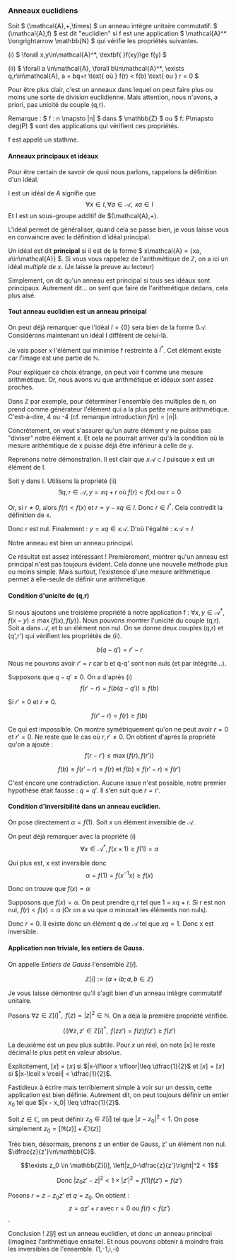 ---
---
### Anneaux euclidiens

Soit $ (\mathcal{A},+,\times) $ un anneau intègre unitaire commutatif. $ (\mathcal{A},f) $ est dit "euclidien" si f est une application $ \mathcal{A}^* \longrightarrow \mathbb{N} $ 
qui vérifie les propriétés suivantes.

(i) $ \forall x,y\in\mathcal{A}^*, \textbf{     }f(xy)\ge f(y) $

(ii) $ \forall a \in\mathcal{A}, \forall b\in\mathcal{A}^*, \exists q,r\in\mathcal{A}, a = bq+r \text{   où   } f(r) < f(b) \text{  ou  } r = 0 $

Pour être plus clair, c'est un anneaux dans lequel on peut faire plus ou moins une sorte de division euclidienne. Mais attention, nous n'avons, a priori, pas unicité
du couple (q,r).

Remarque : $ f : n \mapsto |n| $ dans $ \mathbb{Z} $ ou $ f: P\mapsto deg(P) $ sont des applications qui vérifient ces propriétés.

f est appelé un stathme.

#### Anneaux principaux et idéaux

Pour être certain de savoir de quoi nous parlons, rappelons la définition d'un idéal.

I est un idéal de A signifie que 
$$\forall x\in I, \forall a \in\mathcal{A},\textbf{     }xa \in I$$
Et I est un sous-groupe additif de $(\mathcal{A},+).

L'idéal permet de généraliser, quand cela se passe bien, je vous laisse vous en convaincre avec la définition d'idéal principal.

Un idéal est dit **principal** si il est de la forme $ x\mathcal{A} = \{xa, a\in\mathcal{A}\} $. Si vous vous rappelez de l'arithmétique de $\mathbb{Z}$, on a ici
un idéal _multiple de x_. (Je laisse la preuve au lecteur)

Simplement, on dit qu'un anneau est principal si tous ses idéaux sont principaux. Autrement dit... on sent que faire de l'arithmétique dedans, cela plus aisé.

#### Tout anneau euclidien est un anneau principal

On peut déjà remarquer que l'idéal $I = \{0\}$ sera bien de la forme $0\mathcal{A}$. Considérons maintenant un idéal I différent de celui-là.

Je vais poser x l'élément qui minimise f restreinte à $I^*$. Cet élément existe car l'image est une partie de $\mathbb{N}$.

Pour expliquer ce choix étrange, on peut voir f comme une mesure arithmétique. Or, nous avons vu que arithmétique et idéaux sont assez proches.

Dans $\mathbb{Z}$ par exemple, pour déterminer l'ensemble des multiples de n, on prend comme générateur l'élément qui a la plus petite mesure arithmétique.
C'est-à-dire, 4 ou -4 (cf. remarque introduction $f(n) = |n|$).

Concrètement, on veut s'assurer qu'un autre élément y ne puisse pas "diviser" notre élément x. Et cela ne pourrait arriver qu'à la condition où la mesure arithémtique
de x puisse déjà être inférieur à celle de y.

Reprenons notre démonstration. Il est clair que $x\mathcal{A}\subset I$ puisque x est un élément de I.

Soit y dans I. Utilisons la propriété (ii)
$$\exists q,r\in\mathcal{A}, y = xq+r \text{   où   } f(r) < f(x) \text{  ou  } r = 0$$

Or, si $r\neq 0$, alors $f(r) < f(x)$ et $r = y - xq \in I$. Donc $r\in I^*$. Cela contredit la définition de x.

Donc r est nul. Finalement : $y = xq \in x\mathcal{A}$. D'où l'égalité : $x\mathcal{A} = I$.

Notre anneau est bien un anneau principal.

Ce résultat est assez intéressant ! Premièrement, montrer qu'un anneau est principal n'est pas toujours évident. Cela donne une nouvelle méthode plus ou moins simple.
Mais surtout, l'existence d'une mesure arithmétique permet à elle-seule de définir une arithmétique.

#### Condition d'unicité de (q,r)

Si nous ajoutons une troisième propriété à notre application f : $\forall x,y \in\mathcal{A}^*, f(x-y)\leq \max \{f(x),f(y)\}$. Nous pouvons montrer l'unicité du
couple (q,r).
Soit a dans $\mathcal{A}$, et b un élément non nul. On se donne deux couples (q,r) et (q',r') qui vérifient les propriétés de (ii).

$$b(q-q') = r'-r$$

Nous ne pouvons avoir $r'=r$ car b et q-q' sont non nuls (et par intégrité...).

Supposons que $q-q'\neq 0$. On a d'après (i) $$f(r'-r) = f(b(q-q'))\ge f(b)$$

Si $r' = 0$ et $r\neq 0$.

$$f(r'-r) = f(r) \ge f(b)$$

Ce qui est impossible. On montre symétriquement qu'on ne peut avoir $r = 0$ et $r' = 0$. Ne reste que le cas où $r,r'\neq 0$. On obtient d'après la propriété qu'on
a ajouté : $$f(r-r')\leq \max \{f(r),f(r')\}$$

$$f(b)\leq f(r'-r) \leq f(r) \text{      et     }f(b)\leq f(r'-r) \leq f(r')$$

C'est encore une contradiction. Aucune issue n'est possible, notre premier hypothèse était fausse : $q = q'$. Il s'en suit que $r=r'$.

#### Condition d'inversibilité dans un anneau euclidien.

On pose directement $\alpha = f(1)$. Soit x un élément inversible de $\mathcal{A}$.

On peut déjà remarquer avec la propriété (i) $$\forall x\in \mathcal{A}^*, f(x\times 1)\ge f(1) = \alpha$$

Qui plus est, x est inversible donc $$\alpha = f(1) = f(x^{-1}x)\ge f(x)$$

Donc on trouve que $f(x) = \alpha$


Supposons que $f(x) = \alpha$. On peut prendre q,r tel que 1 = xq + r. Si r est non nul, $f(r) < f(x) = \alpha$ (Or on a vu que $\alpha$ minorait les éléments non nuls).

Donc $r = 0$. Il existe donc un élément q de $\mathcal{A}$ tel que $xq = 1$. Donc x est inversible.

#### Application non triviale, les entiers de Gauss.

On appelle _Entiers de Gauss_ l'ensemble $\mathbb{Z}[i]$.

$$\mathbb{Z}[i] := \{a + ib ; a,b\in\mathbb{Z}\}$$

Je vous laisse démontrer qu'il s'agit bien d'un anneau intègre commutatif unitaire.

Posons $\forall z\in\mathbb{Z}[i]^*, \text{    }f(z) = |z|^2 \in\mathbb{N}$. On a déjà la première propriété vérifiée.

$$(i)\forall z,z'\in\mathbb{Z}[i]^*, \text{    }f(zz') = f(z)f(z') \ge f(z')$$

La deuxième est un peu plus subtile. Pour $x$ un réel, on note $[x]$ le reste décimal le plus petit en valeur absolue. 

Explicitement, $[x] = \lfloor x \rfloor$ si $|x-\lfloor x \rfloor|\leq \dfrac{1}{2}$ et $[x] = \lceil x \rceil$ si $|x-\lceil x \rceil| < \dfrac{1}{2}$.

Fastidieux à écrire mais terriblement simple à voir sur un dessin, cette application est bien définie. Autrement dit, on peut toujours définir un entier $x_0$
tel que $|x - x_0| \leq \dfrac{1}{2}$.

Soit $z\in\mathbb{C}$, on peut définir $z_0 \in \mathbb{Z}[i]$ tel que $|z-z_0|^2 < 1$. On pose simplement $z_0 = [\Re (z)] + i [\Im (z)]$

Très bien, désormais, prenons z un entier de Gauss, z' un élément non nul. $\dfrac{z}{z'}\in\mathbb{C}$.

$$\exists z_0 \in \mathbb{Z}[i], \left|z_0-\dfrac{z}{z'}\right|^2 < 1$$

 $$\text{Donc   }\text{     }|z_0z' - z|^2 < 1\times |z'|^2 = f(1)f(z') = f(z')$$

Posons $r = z-z_0z'$ et $q = z_0$. On obtient :
$$z = qz' + r \text{    avec    } r = 0 \text{    ou   } f(r) < f(z')$$.

Conclusion ! $\mathbb{Z}[i]$ est un anneau euclidien, et donc un anneau principal (imaginez l'arithmétique ensuite). Et nous pouvons obtenir à moindre frais
les inversibles de l'ensemble. (1,-1,i,-i)






